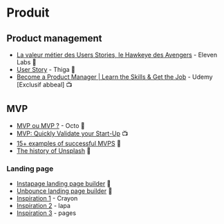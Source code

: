 # Produit

## Product management

- [La valeur métier des Users Stories, le Hawkeye des Avengers](https://blog.eleven-labs.com/fr/la-valeur-metier-des-users-stories-le-hawkeye-des-avengers/) - Eleven Labs :page_facing_up:
- [User Story](https://blog.thiga.co/glossaire/definition-user-story/) - Thiga :page_facing_up:
- [Become a Product Manager | Learn the Skills & Get the Job](https://abbeal.udemy.com/course/become-a-product-manager-learn-the-skills-get-a-job/) - Udemy [Exclusif abbeal] :tv:

## MVP

- [MVP ou MVP ?](https://blog.octo.com/mvp_ou_mvp/) - Octo :page_facing_up:
- [MVP: Quickly Validate your Start-Up](https://www.youtube.com/watch?v=jHyU54GhfGs) :tv:
- [15+ examples of successful MVPS](https://softwarebrothers.co/blog/15-examples-of-successful-mvps/) :page_facing_up:
- [The history of Unsplash](https://unsplash.com/history) :page_facing_up:

### Landing page

- [Instapage landing page builder](https://instapage.com/products/landing-page-builder) :wrench:
- [Unbounce landing page builder](https://unbounce.com/product/landing-pages/) :wrench:
- [Inspiration 1](https://app.crayon.co/f/) - Crayon
- [Inspiration 2](https://www.lapa.ninja/) - lapa
- [Inspiration 3](https://www.pages.xyz/type/landing) - pages
